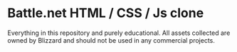 # Battle.net HTML / CSS / Js clone

Everything in this repository and purely educational. All assets collected are owned by Blizzard and should not be used in any commercial projects.